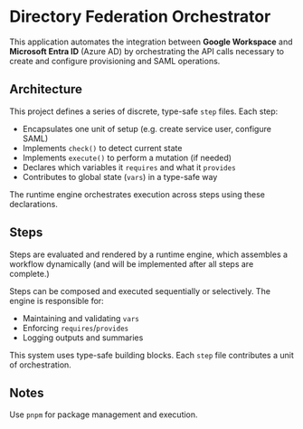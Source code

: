 # Directory Federation Orchestrator

This application automates the integration between **Google Workspace** and **Microsoft Entra ID** (Azure AD) by orchestrating the API calls necessary to create and configure provisioning and SAML operations.

## Architecture

This project defines a series of discrete, type-safe `step` files. Each step:

- Encapsulates one unit of setup (e.g. create service user, configure SAML)
- Implements `check()` to detect current state
- Implements `execute()` to perform a mutation (if needed)
- Declares which variables it `requires` and what it `provides`
- Contributes to global state (`vars`) in a type-safe way

The runtime engine orchestrates execution across steps using these declarations.

## Steps

Steps are evaluated and rendered by a runtime engine, which assembles a workflow dynamically (and will be implemented after all steps are complete.)

Steps can be composed and executed sequentially or selectively. The engine is responsible for:

- Maintaining and validating `vars`
- Enforcing `requires`/`provides`
- Logging outputs and summaries

This system uses type-safe building blocks. Each `step` file contributes a unit of orchestration.

## Notes

Use `pnpm` for package management and execution.

